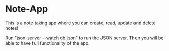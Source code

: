 # Note-App
This is a note taking app where you can create, read, update and delete notes!

Run "json-server --watch db.json" to run the JSON server. Then you will be able to have full functionality of the app.
